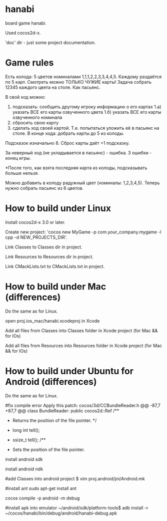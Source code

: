 hanabi
======

board game hanabi.

Used cocos2d-x.

'doc' dir - just some project documentation.

Game rules
====

Есть колода: 5 цветов номиналами 1,1,1,2,2,3,3,4,4,5.
Каждому раздаётся по 5 карт.
Смотреть можно ТОЛЬКО ЧУЖИЕ карты!
Задача собрать 12345 каждого цвета на столе. Как пасьянс.

В свой ход можно:
1) подсказать: сообщить другому игроку информацию о его картах
1.а) указать ВСЕ его карты озвученного цвета
1.б) указать ВСЕ его карты озвученного номинала
2) сбросить свою карту
3) сделать ход своей картой. Т.е. попытаться уложить её в пасьянс на столе.
В конце хода: добрать карты до 5 из колоды.

Подсказок изначально 8. Сброс карты даёт +1 подсказку.

За неверный ход (не укладывается в пасьянс) - ошибка. 3 ошибки - конец игры.

*После того, как взята последняя карта из колоды, подсказывать больше нельзя.

Можно добавить в колоду радужный цвет (номиналы: 1,2,3,4,5). Теперь нужно собрать пасьянс из 6 цветов.

How to build under Linux
====

Install cocos2d-x 3.0 or later.

Create new project: 'cocos new MyGame -p com.your_company.mygame -l cpp -d NEW_PROJECTS_DIR'.

Link Classes to Classes dir in project.

Link Resources to Resources dir in project.

Link CMackLists.txt to CMackLists.txt in project.

How to build under Mac (differences)
====

Do the same as for Linux.

open proj.ios_mac/hanabi.xcodeproj in Xcode

Add all files from Classes into Classes folder in Xcode project (for Mac && for IOs)

Add all files from Resources into Resources folder in Xcode project (for Mac && for IOs)

How to build under Ubuntu for Android (differences)
====

Do the same as for Linux.

#fix compile error
Apply this patch:
cocos/3d/CCBundleReader.h
@@ -87,7 +87,7 @@ class BundleReader: public cocos2d::Ref
/**
* Returns the position of the file pointer.
*/
- long int tell();
+ ssize_t tell();
/**
* Sets the position of the file pointer.

install android sdk

install android ndk

#add Classes into android project
$ vim proj.android/jni/Android.mk

#install ant
sudo apt-get install ant

cocos compile -p android -m debug

#install apk into emulator
~/android/sdk/platform-tools$ adb install -r ~/cocos/hanabi/bin/debug/android/hanabi-debug.apk
